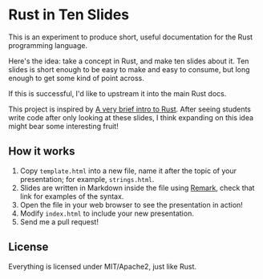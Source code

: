 # Rust in Ten Slides

This is an experiment to produce short, useful documentation for the Rust
programming language.

Here's the idea: take a concept in Rust, and make ten slides about it. Ten
slides is short enough to be easy to make and easy to consume, but long
enough to get some kind of point across.

If this is successful, I'd like to upstream it into the main Rust docs.

This project is inspired by [A very brief intro to
Rust](https://github.com/ashleygwilliams/a-very-brief-intro-to-rust). After
seeing students write code after only looking at these slides, I think
expanding on this idea might bear some interesting fruit!

## How it works

1. Copy `template.html` into a new file, name it after the topic of your
   presentation; for example, `strings.html`.
2. Slides are written in Markdown inside the file using [Remark](https://remarkjs.com/#1),
   check that link for examples of the syntax.
3. Open the file in your web browser to see the presentation in action!
4. Modify `index.html` to include your new presentation.
5. Send me a pull request!

## License

Everything is licensed under MIT/Apache2, just like Rust.